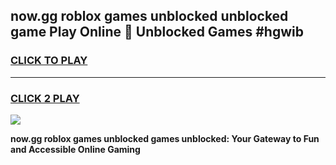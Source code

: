 
## now.gg roblox games unblocked unblocked game Play Online 👋 Unblocked Games #hgwib
<h3>
<a href="https://premium.freeplayer.one?title=now.gg_roblox_games_unblocked&ref=21F">CLICK TO PLAY</a></h3>
<hr>

<h3>
<a href="https://premium.freeplayer.one?title=now.gg_roblox_games_unblocked&ref=21F">CLICK 2 PLAY</a>
  
</h3>

<a href="https://premium.freeplayer.one?title=now.gg_roblox_games_unblocked&ref=21F/"><img src="https://clearcache.store/games.png"></a>


**now.gg roblox games unblocked games unblocked: Your Gateway to Fun and Accessible Online Gaming**
